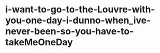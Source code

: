 # i-want-to-go-to-the-Louvre-with-you-one-day-i-dunno-when_ive-never-been-so-you-have-to-takeMeOneDay